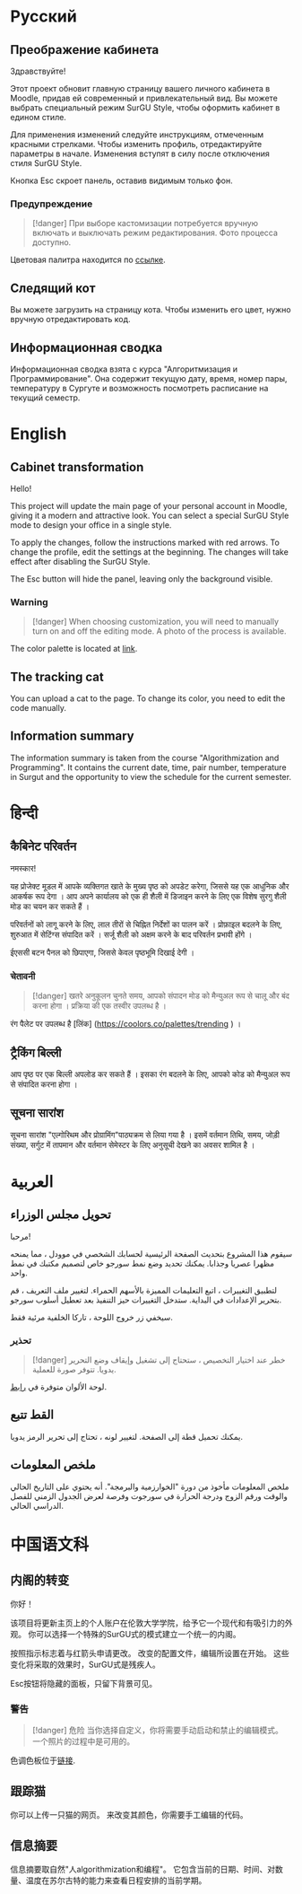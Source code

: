 # Русский

## Преображение кабинета

Здравствуйте!

Этот проект обновит главную страницу вашего личного кабинета в Moodle, придав ей современный и привлекательный вид. Вы можете выбрать специальный режим SurGU Style, чтобы оформить кабинет в едином стиле.

Для применения изменений следуйте инструкциям, отмеченным красными стрелками. Чтобы изменить профиль, отредактируйте параметры в начале. Изменения вступят в силу после отключения стиля SurGU Style.

Кнопка Esc скроет панель, оставив видимым только фон.

### Предупреждение
>[!danger]
>При выборе кастомизации потребуется вручную включать и выключать режим редактирования. Фото процесса доступно.

Цветовая палитра находится по [ссылке](https://coolors.co/palettes/trending).

## Следящий кот

Вы можете загрузить на страницу кота. Чтобы изменить его цвет, нужно вручную отредактировать код.

## Информационная сводка

Информационная сводка взята с курса "Алгоритмизация и Программирование". Она содержит текущую дату, время, номер пары, температуру в Сургуте и возможность посмотреть расписание на текущий семестр.

# English

## Cabinet transformation

Hello!

This project will update the main page of your personal account in Moodle, giving it a modern and attractive look. You can select a special SurGU Style mode to design your office in a single style.

To apply the changes, follow the instructions marked with red arrows. To change the profile, edit the settings at the beginning. The changes will take effect after disabling the SurGU Style.

The Esc button will hide the panel, leaving only the background visible.

### Warning

>[!danger]
>When choosing customization, you will need to manually turn on and off the editing mode. A photo of the process is available.

The color palette is located at [link](https://coolors.co/palettes/trending ).

## The tracking cat

You can upload a cat to the page. To change its color, you need to edit the code manually.

## Information summary

The information summary is taken from the course "Algorithmization and Programming". It contains the current date, time, pair number, temperature in Surgut and the opportunity to view the schedule for the current semester.

# हिन्दी

## कैबिनेट परिवर्तन

नमस्कार!

यह प्रोजेक्ट मूडल में आपके व्यक्तिगत खाते के मुख्य पृष्ठ को अपडेट करेगा, जिससे यह एक आधुनिक और आकर्षक रूप देगा ।  आप अपने कार्यालय को एक ही शैली में डिजाइन करने के लिए एक विशेष सुरगु शैली मोड का चयन कर सकते हैं । 

परिवर्तनों को लागू करने के लिए, लाल तीरों से चिह्नित निर्देशों का पालन करें ।  प्रोफ़ाइल बदलने के लिए, शुरुआत में सेटिंग्स संपादित करें ।  सर्जू शैली को अक्षम करने के बाद परिवर्तन प्रभावी होंगे । 

ईएससी बटन पैनल को छिपाएगा, जिससे केवल पृष्ठभूमि दिखाई देगी । 

### चेतावनी
>[!danger] खतरे
> अनुकूलन चुनते समय, आपको संपादन मोड को मैन्युअल रूप से चालू और बंद करना होगा ।  प्रक्रिया की एक तस्वीर उपलब्ध है । 

रंग पैलेट पर उपलब्ध है [लिंक] (https://coolors.co/palettes/trending ) । 

## ट्रैकिंग बिल्ली

आप पृष्ठ पर एक बिल्ली अपलोड कर सकते हैं ।  इसका रंग बदलने के लिए, आपको कोड को मैन्युअल रूप से संपादित करना होगा । 

## सूचना सारांश

सूचना सारांश "एल्गोरिथम और प्रोग्रामिंग"पाठ्यक्रम से लिया गया है ।  इसमें वर्तमान तिथि, समय, जोड़ी संख्या, सर्गुट में तापमान और वर्तमान सेमेस्टर के लिए अनुसूची देखने का अवसर शामिल है । 

# العربية

## تحويل مجلس الوزراء

مرحبا!

سيقوم هذا المشروع بتحديث الصفحة الرئيسية لحسابك الشخصي في موودل ، مما يمنحه مظهرا عصريا وجذابا. يمكنك تحديد وضع نمط سورجو خاص لتصميم مكتبك في نمط واحد.

لتطبيق التغييرات ، اتبع التعليمات المميزة بالأسهم الحمراء. لتغيير ملف التعريف ، قم بتحرير الإعدادات في البداية. ستدخل التغييرات حيز التنفيذ بعد تعطيل أسلوب سورجو.

سيخفي زر خروج اللوحة ، تاركا الخلفية مرئية فقط.

### تحذير
>[!danger] خطر
>عند اختيار التخصيص ، ستحتاج إلى تشغيل وإيقاف وضع التحرير يدويا. تتوفر صورة للعملية.

لوحة الألوان متوفرة في [رابط](https://coolors.co/palettes/trending).

## القط تتبع

يمكنك تحميل قطة إلى الصفحة. لتغيير لونه ، تحتاج إلى تحرير الرمز يدويا.

## ملخص المعلومات

ملخص المعلومات مأخوذ من دورة "الخوارزمية والبرمجة". أنه يحتوي على التاريخ الحالي والوقت ورقم الزوج ودرجة الحرارة في سورجوت وفرصة لعرض الجدول الزمني للفصل الدراسي الحالي.
# 中国语文科

## 内阁的转变

你好！

该项目将更新主页上的个人账户在伦敦大学学院，给予它一个现代和有吸引力的外观。 你可以选择一个特殊的SurGU式的模式建立一个统一的内阁。

按照指示标志着与红箭头申请更改。 改变的配置文件，编辑所设置在开始。 这些变化将采取的效果时，SurGU式是残疾人。

Esc按钮将隐藏的面板，只留下背景可见。

### 警告

>[!danger] 危险
>当你选择自定义，你将需要手动启动和禁止的编辑模式。 一个照片的过程中是可用的。

色调色板位于[链接](https://coolors.co/palettes/trending).

## 跟踪猫

你可以上传一只猫的网页。 来改变其颜色，你需要手工编辑的代码。

## 信息摘要

信息摘要取自然"人algorithmization和编程"。 它包含当前的日期、时间、对数量、温度在苏尔古特的能力来查看日程安排的当前学期。